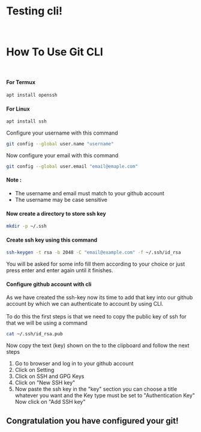 # Testing cli!
<p align="center">
    <br>
    <h1>
        How To Use Git CLI
    </h1>
    <br>
</p>

#### For Termux
```bash
apt install openssh
```

#### For Linux

```bash
apt install ssh
```

Configure your username with this command

```bash
git config --global user.name "username"
```

Now configure your email with this command
```bash
git config --global user.email "email@emaple.com"
```

#### Note :
- The username and email must match to your github account
- The username may be case sensitive

#### Now create a directory to store ssh key
```bash
mkdir -p ~/.ssh
```

#### Create ssh key using this command
```bash
ssh-keygen -t rsa -b 2048 -C "email@example.com" -f ~/.ssh/id_rsa
```


You will be asked for some info fill them according to your choice or just press enter and enter again until it finishes.


#### Configure github account with cli

As we have created the ssh-key now its time to add that key into our github account by which we can authenticate to account by using CLI.
<br>
<br>
To do this the first steps is that we need to copy the public key of ssh for that we will be using a command

```bash
cat ~/.ssh/id_rsa.pub
```


Now copy the text (key) shown on the to the clipboard and follow the next steps 

1. Go to browser and log in to your github account
2. Click on Setting
3. Click on SSH and GPG Keys
4. Click on "New SSH key"
5. Now paste the ssh key in the "key" section
you can choose a title whatever you want and the Key type must be set to "Authentication Key"
Now click on "Add SSH key"


## Congratulation you have configured your git!


